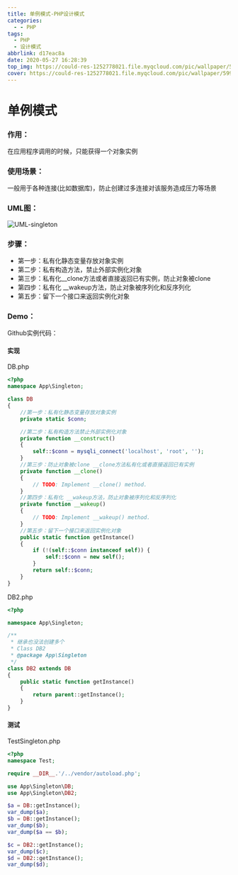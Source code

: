 ```yaml
---
title: 单例模式-PHP设计模式
categories:
  - - PHP
tags:
  - PHP
  - 设计模式
abbrlink: d17eac8a
date: 2020-05-27 16:28:39
top_img: https://could-res-1252778021.file.myqcloud.com/pic/wallpaper/5991569950166.jpg
cover: https://could-res-1252778021.file.myqcloud.com/pic/wallpaper/5991569950166.jpg
---
```




# 单例模式

### 作用：

在应用程序调用的时候，只能获得一个对象实例

### 使用场景：

一般用于各种连接(比如数据库)，防止创建过多连接对该服务造成压力等场景



### UML图：

![UML-singleton](https://could-res-1252778021.cos.ap-shanghai.myqcloud.com/img/UML-singleton.png)



### 步骤：

- 第一步：私有化静态变量存放对象实例
- 第二步：私有构造方法，禁止外部实例化对象
- 第三步：私有化__clone方法或者直接返回已有实例，防止对象被clone 
- 第四步：私有化 __wakeup方法，防止对象被序列化和反序列化
- 第五步：留下一个接口来返回实例化对象



### Demo：

Github实例代码：

#### 实现

DB.php

```php
<?php
namespace App\Singleton;

class DB
{
    //第一步：私有化静态变量存放对象实例
    private static $conn;

    //第二步：私有构造方法禁止外部实例化对象
    private function __construct()
    {
        self::$conn = mysqli_connect('localhost', 'root', '');
    }
    //第三步：防止对象被clone __clone方法私有化或者直接返回已有实例
    private function __clone()
    {
        // TODO: Implement __clone() method.
    }
    //第四步：私有化 __wakeup方法，防止对象被序列化和反序列化
    private function __wakeup()
    {
        // TODO: Implement __wakeup() method.
    }
    //第五步：留下一个接口来返回实例化对象
    public static function getInstance()
    {
        if (!(self::$conn instanceof self)) {
            self::$conn = new self();
        }
        return self::$conn;
    }
}
```

DB2.php

```php
<?php

namespace App\Singleton;

/**
 * 继承也没法创建多个
 * Class DB2
 * @package App\Singleton
 */
class DB2 extends DB
{
    public static function getInstance()
    {
        return parent::getInstance();
    }
}

```



#### 测试

TestSingleton.php

```php
<?php
namespace Test;

require __DIR__.'/../vendor/autoload.php';

use App\Singleton\DB;
use App\Singleton\DB2;

$a = DB::getInstance();
var_dump($a);
$b = DB::getInstance();
var_dump($b);
var_dump($a == $b);

$c = DB2::getInstance();
var_dump($c);
$d = DB2::getInstance();
var_dump($d);
```


